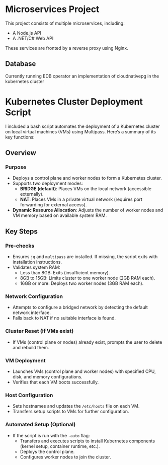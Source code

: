# Microservices Project

This project consists of multiple microservices, including:

- A Node.js API
- A .NET/C# Web API

These services are fronted by a reverse proxy using Nginx.

## Database

Currently running EDB operator an implementation of cloudnativepg in the kubernetes cluster

# Kubernetes Cluster Deployment Script

I included a bash script automates the deployment of a Kubernetes cluster on local virtual machines (VMs) using Multipass. Here’s a summary of its key functions:

## Overview

### Purpose

- Deploys a control plane and worker nodes to form a Kubernetes cluster.
- Supports two deployment modes:
  - **BRIDGE (default)**: Places VMs on the local network (accessible externally).
  - **NAT**: Places VMs in a private virtual network (requires port forwarding for external access).
- **Dynamic Resource Allocation**: Adjusts the number of worker nodes and VM memory based on available system RAM.

## Key Steps

### Pre-checks

- Ensures `jq` and `multipass` are installed. If missing, the script exits with installation instructions.
- Validates system RAM:
  - Less than 8GB: Exits (insufficient memory).
  - 8GB to 15GB: Limits cluster to one worker node (2GB RAM each).
  - 16GB or more: Deploys two worker nodes (3GB RAM each).

### Network Configuration

- Attempts to configure a bridged network by detecting the default network interface.
- Falls back to NAT if no suitable interface is found.

### Cluster Reset (if VMs exist)

- If VMs (control plane or nodes) already exist, prompts the user to delete and rebuild them.

### VM Deployment

- Launches VMs (control plane and worker nodes) with specified CPU, disk, and memory configurations.
- Verifies that each VM boots successfully.

### Host Configuration

- Sets hostnames and updates the `/etc/hosts` file on each VM.
- Transfers setup scripts to VMs for further configuration.

### Automated Setup (Optional)

- If the script is run with the `-auto` flag:
  - Transfers and executes scripts to install Kubernetes components (kernel setup, container runtime, etc.).
  - Deploys the control plane.
  - Configures worker nodes to join the cluster.
